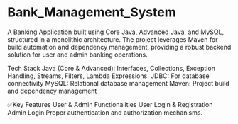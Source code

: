 # Bank_Management_System
A Banking Application built using Core Java, Advanced Java, and MySQL, structured in a monolithic architecture. The project leverages Maven for build automation and dependency management, providing a robust backend solution for user and admin banking operations.

Tech Stack
Java (Core & Advanced): Interfaces, Collections, Exception Handling, Streams, Filters, Lambda Expressions.
JDBC: For database connectivity
MySQL: Relational database management
Maven: Project build and dependency management

✅Key Features
User & Admin Functionalities
User Login & Registration
Admin Login
Proper authentication and authorization mechanisms.
